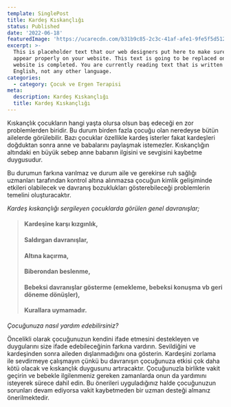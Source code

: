 ```yaml
---
template: SinglePost
title: Kardeş Kıskançlığı
status: Published
date: '2022-06-18'
featuredImage: 'https://ucarecdn.com/b31b9c85-2c3c-41af-afe1-9fe5f5d51222/'
excerpt: >-
  This is placeholder text that our web designers put here to make sure words
  appear properly on your website. This text is going to be replaced once the
  website is completed. You are currently reading text that is written in
  English, not any other language.
categories:
  - category: Çocuk ve Ergen Terapisi
meta:
  description: Kardeş Kıskançlığı
  title: Kardeş Kıskançlığı
---
```


Kıskançlık çocukların hangi yaşta olursa olsun baş edeceği en zor problemlerden biridir. Bu durum birden fazla çocuğu olan neredeyse bütün ailelerde görülebilir. Bazı çocuklar özellikle kardeş isterler fakat kardeşleri doğduktan sonra anne ve babalarını paylaşmak istemezler. Kıskançlığın altındaki en büyük sebep anne babanın ilgisini ve sevgisini kaybetme duygusudur. 

Bu durumun farkına varılmaz ve durum aile ve gerekirse ruh sağlığı uzmanları tarafından kontrol altına alınmazsa çocuğun kimlik gelişiminde etkileri olabilecek ve davranış bozuklukları gösterebileceği problemlerin temelini oluşturacaktır.

*Kardeş kıskançlığı sergileyen çocuklarda görülen genel davranışlar;*

> #### Kardeşine karşı kızgınlık, 
> #### Saldırgan davranışlar, 
> #### Altına kaçırma, 
> #### Biberondan beslenme, 
> #### Bebeksi davranışlar gösterme (emekleme, bebeksi konuşma vb geri döneme dönüşler), 
> #### Kurallara uymamadır.

*Çocuğunuza nasıl yardım edebilirsiniz?*

Öncelikli olarak çocuğunuzun kendini ifade etmesini destekleyen ve duygularını size ifade edebileceğinin farkına vardırın. Sevildiğini ve kardeşinden sonra aileden dışlanmadığını ona gösterin. Kardeşini zorlama ile sevdirmeye çalışmayın çünkü bu davranışın çocuğunuza etkisi çok daha kötü olacak ve kıskançlık duygusunu artıracaktır. Çocuğunuzla birlikte vakit geçirin ve bebekle ilgilenmeniz gereken zamanlarda onun da yardımını isteyerek sürece dahil edin. Bu önerileri uyguladığınız halde çocuğunuzun sorunları devam ediyorsa vakit kaybetmeden bir uzman desteği almanız önerilmektedir.